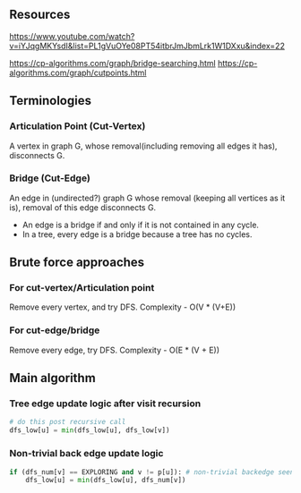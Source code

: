 
## Resources

https://www.youtube.com/watch?v=iYJqgMKYsdI&list=PL1gVuOYe08PT54itbrJmJbmLrk1W1DXxu&index=22

https://cp-algorithms.com/graph/bridge-searching.html
https://cp-algorithms.com/graph/cutpoints.html

## Terminologies

### Articulation Point (Cut-Vertex)
A vertex in graph G, whose removal(including removing all edges it has), disconnects G.

### Bridge (Cut-Edge)

An edge in (undirected?) graph G whose removal (keeping all vertices as it is), removal of this edge disconnects G.

* An edge is a bridge if and only if it is not contained in any cycle.
* In a tree, every edge is a bridge because a tree has no cycles.


## Brute force approaches

### For cut-vertex/Articulation point
Remove every vertex, and try DFS.
Complexity - O(V * (V+E))


### For cut-edge/bridge
Remove every edge, try DFS.
Complexity - O(E * (V + E))


## Main algorithm


### Tree edge update logic after visit recursion

```py
# do this post recursive call
dfs_low[u] = min(dfs_low[u], dfs_low[v])
```

### Non-trivial back edge update logic

```py
if (dfs_num[v] == EXPLORING and v != p[u]): # non-trivial backedge seen
    dfs_low[u] = min(dfs_low[u], dfs_num[v])
```


